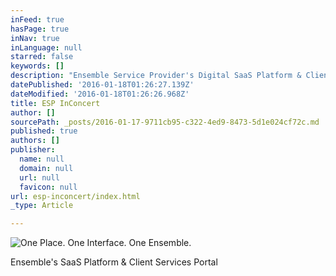 ```yaml
---
inFeed: true
hasPage: true
inNav: true
inLanguage: null
starred: false
keywords: []
description: "Ensemble Service Provider's Digital SaaS Platform & Client Services Portal"
datePublished: '2016-01-18T01:26:27.139Z'
dateModified: '2016-01-18T01:26:26.968Z'
title: ESP InConcert
author: []
sourcePath: _posts/2016-01-17-9711cb95-c322-4ed9-8473-5d1e024cf72c.md
published: true
authors: []
publisher:
  name: null
  domain: null
  url: null
  favicon: null
url: esp-inconcert/index.html
_type: Article

---
```

![One Place.  One Interface.  One Ensemble.](https://s3-us-west-2.amazonaws.com/the-grid-img/p/6bd9d14bb28775bc77e99b8265e809534f061423.png)

Ensemble's SaaS Platform & Client Services Portal